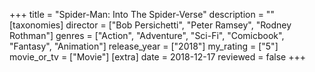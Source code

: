 +++
title = "Spider-Man: Into The Spider-Verse"
description = ""
[taxonomies]
director = ["Bob Persichetti", "Peter Ramsey", "Rodney Rothman"] 
genres = ["Action", "Adventure", "Sci-Fi", "Comicbook", "Fantasy", "Animation"]
release_year = ["2018"]
my_rating = ["5"]
movie_or_tv = ["Movie"]
[extra]
date = 2018-12-17
reviewed = false
+++
